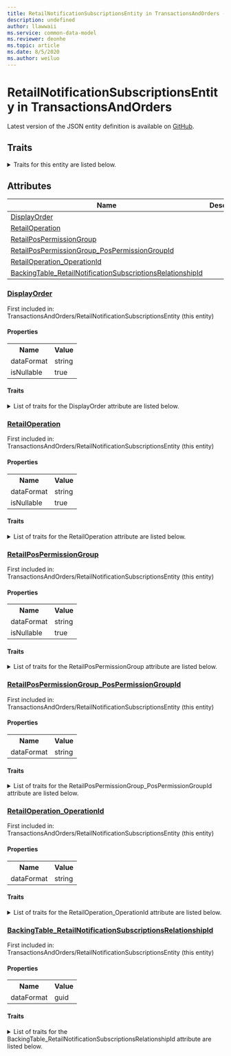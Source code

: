 ```yaml
---
title: RetailNotificationSubscriptionsEntity in TransactionsAndOrders - Common Data Model | Microsoft Docs
description: undefined
author: llawwaii
ms.service: common-data-model
ms.reviewer: deonhe
ms.topic: article
ms.date: 8/5/2020
ms.author: weiluo
---
```


# RetailNotificationSubscriptionsEntity in TransactionsAndOrders

  
 Latest version of the JSON entity definition is available on <a href="https://github.com/Microsoft/CDM/tree/master/schemaDocuments/core/operationsCommon/Entities/Commerce/TransactionsAndOrders/RetailNotificationSubscriptionsEntity.cdm.json" target="_blank">GitHub</a>.  

## Traits

<details>
<summary>Traits for this entity are listed below.  
</summary>

**is.CDM.entityVersion**  
  <table><tr><th>Parameter</th><th>Value</th><th>Data type</th><th>Explanation</th></tr><tr><td>versionNumber</td><td>"1.0"</td><td>string</td><td>semantic version number of the entity</td></tr></table>

**is.application.releaseVersion**  
  <table><tr><th>Parameter</th><th>Value</th><th>Data type</th><th>Explanation</th></tr><tr><td>releaseVersion</td><td>"10.0.13.0"</td><td>string</td><td>semantic version number of the application introducing this entity</td></tr></table>

</details>

## Attributes

|Name|Description|First Included in Instance|
|---|---|---|
|[DisplayOrder](#DisplayOrder)||<a href="RetailNotificationSubscriptionsEntity.md" target="_blank">TransactionsAndOrders/RetailNotificationSubscriptionsEntity</a>|
|[RetailOperation](#RetailOperation)||<a href="RetailNotificationSubscriptionsEntity.md" target="_blank">TransactionsAndOrders/RetailNotificationSubscriptionsEntity</a>|
|[RetailPosPermissionGroup](#RetailPosPermissionGroup)||<a href="RetailNotificationSubscriptionsEntity.md" target="_blank">TransactionsAndOrders/RetailNotificationSubscriptionsEntity</a>|
|[RetailPosPermissionGroup_PosPermissionGroupId](#RetailPosPermissionGroup_PosPermissionGroupId)||<a href="RetailNotificationSubscriptionsEntity.md" target="_blank">TransactionsAndOrders/RetailNotificationSubscriptionsEntity</a>|
|[RetailOperation_OperationId](#RetailOperation_OperationId)||<a href="RetailNotificationSubscriptionsEntity.md" target="_blank">TransactionsAndOrders/RetailNotificationSubscriptionsEntity</a>|
|[BackingTable_RetailNotificationSubscriptionsRelationshipId](#BackingTable_RetailNotificationSubscriptionsRelationshipId)||<a href="RetailNotificationSubscriptionsEntity.md" target="_blank">TransactionsAndOrders/RetailNotificationSubscriptionsEntity</a>|

### <a href=#DisplayOrder name="DisplayOrder">DisplayOrder</a>

First included in: TransactionsAndOrders/RetailNotificationSubscriptionsEntity (this entity)  

#### Properties

<table><tr><th>Name</th><th>Value</th></tr><tr><td>dataFormat</td><td>string</td></tr><tr><td>isNullable</td><td>true</td></tr></table>

#### Traits

<details>
<summary>List of traits for the DisplayOrder attribute are listed below.</summary>

**is.dataFormat.character**  
**is.dataFormat.big**  
**is.dataFormat.array**  
**is.nullable**  
The attribute value may be set to NULL.  

**is.dataFormat.character**  
**is.dataFormat.array**  
</details>

### <a href=#RetailOperation name="RetailOperation">RetailOperation</a>

First included in: TransactionsAndOrders/RetailNotificationSubscriptionsEntity (this entity)  

#### Properties

<table><tr><th>Name</th><th>Value</th></tr><tr><td>dataFormat</td><td>string</td></tr><tr><td>isNullable</td><td>true</td></tr></table>

#### Traits

<details>
<summary>List of traits for the RetailOperation attribute are listed below.</summary>

**is.dataFormat.character**  
**is.dataFormat.big**  
**is.dataFormat.array**  
**is.nullable**  
The attribute value may be set to NULL.  

**is.dataFormat.character**  
**is.dataFormat.array**  
</details>

### <a href=#RetailPosPermissionGroup name="RetailPosPermissionGroup">RetailPosPermissionGroup</a>

First included in: TransactionsAndOrders/RetailNotificationSubscriptionsEntity (this entity)  

#### Properties

<table><tr><th>Name</th><th>Value</th></tr><tr><td>dataFormat</td><td>string</td></tr><tr><td>isNullable</td><td>true</td></tr></table>

#### Traits

<details>
<summary>List of traits for the RetailPosPermissionGroup attribute are listed below.</summary>

**is.dataFormat.character**  
**is.dataFormat.big**  
**is.dataFormat.array**  
**is.nullable**  
The attribute value may be set to NULL.  

**is.dataFormat.character**  
**is.dataFormat.array**  
</details>

### <a href=#RetailPosPermissionGroup_PosPermissionGroupId name="RetailPosPermissionGroup_PosPermissionGroupId">RetailPosPermissionGroup_PosPermissionGroupId</a>

First included in: TransactionsAndOrders/RetailNotificationSubscriptionsEntity (this entity)  

#### Properties

<table><tr><th>Name</th><th>Value</th></tr><tr><td>dataFormat</td><td>string</td></tr></table>

#### Traits

<details>
<summary>List of traits for the RetailPosPermissionGroup_PosPermissionGroupId attribute are listed below.</summary>

**is.dataFormat.character**  
**is.dataFormat.big**  
**is.dataFormat.array**  
**is.dataFormat.character**  
**is.dataFormat.array**  
</details>

### <a href=#RetailOperation_OperationId name="RetailOperation_OperationId">RetailOperation_OperationId</a>

First included in: TransactionsAndOrders/RetailNotificationSubscriptionsEntity (this entity)  

#### Properties

<table><tr><th>Name</th><th>Value</th></tr><tr><td>dataFormat</td><td>string</td></tr></table>

#### Traits

<details>
<summary>List of traits for the RetailOperation_OperationId attribute are listed below.</summary>

**is.dataFormat.character**  
**is.dataFormat.big**  
**is.dataFormat.array**  
**is.dataFormat.character**  
**is.dataFormat.array**  
</details>

### <a href=#BackingTable_RetailNotificationSubscriptionsRelationshipId name="BackingTable_RetailNotificationSubscriptionsRelationshipId">BackingTable_RetailNotificationSubscriptionsRelationshipId</a>

First included in: TransactionsAndOrders/RetailNotificationSubscriptionsEntity (this entity)  

#### Properties

<table><tr><th>Name</th><th>Value</th></tr><tr><td>dataFormat</td><td>guid</td></tr></table>

#### Traits

<details>
<summary>List of traits for the BackingTable_RetailNotificationSubscriptionsRelationshipId attribute are listed below.</summary>

**is.dataFormat.character**  
**is.dataFormat.big**  
**is.dataFormat.array**  
**is.dataFormat.guid**  
**means.identity.entityId**  
**is.linkedEntity.identifier**  
Marks the attribute(s) that hold foreign key references to a linked (used as an attribute) entity. This attribute is added to the resolved entity to enumerate the referenced entities.  <table><tr><th>Parameter</th><th>Value</th><th>Data type</th><th>Explanation</th></tr><tr><td>entityReferences</td><td><table><tr><th>entityReference</th><th>attributeReference</th></tr><tr><td><a href="../../../Tables/Commerce/InventoryAndAdvancedWarehouse/Miscellaneous/RetailNotificationSubscriptions.md" target="_blank">/core/operationsCommon/Tables/Commerce/InventoryAndAdvancedWarehouse/Miscellaneous/RetailNotificationSubscriptions.cdm.json/RetailNotificationSubscriptions</a></td><td><a href="../../../Tables/Commerce/InventoryAndAdvancedWarehouse/Miscellaneous/RetailNotificationSubscriptions.md#RecId" target="_blank">RecId</a></td></tr></table></td><td>entity</td><td>a reference to the constant entity holding the list of entity references</td></tr></table>

**is.dataFormat.guid**  
**is.dataFormat.character**  
**is.dataFormat.array**  
</details>

